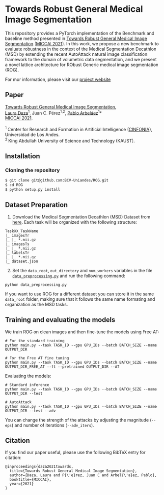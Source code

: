 # Towards Robust General Medical Image Segmentation
This repository provides a PyTorch implementation of the Benchmark and baseline method presented in [Towards Robust General Medical Image Segmentation](https://arxiv.org/abs/2107.04263) ([MICCAI 2021](https://miccai2021.org/en/)). In this work, we propose a new benchmark to evaluate robustness in the context of the Medical Segmentation Decathlon (MSD) by extending the recent AutoAttack natural image classification framework to the domain of volumetric data segmentation, and we present a novel lattice architecture for RObust Generic medical image segmentation (ROG).

For mor information, please visit our [project website](https://bcv-uniandes.github.io/ROG_project/)

## Paper

[Towards Robust General Medical Image Segmentation](https://arxiv.org/abs/2107.04263),<br/>
[Laura Daza](https://lauradaza.github.io/Laura_Daza/)<sup>1</sup>, Juan C. Pérez<sup>1,2</sup>, [Pablo Arbeláez](https://scholar.google.com.co/citations?user=k0nZO90AAAAJ&hl=en)<sup>1</sup>*<br/>
[MICCAI 2021](https://miccai2021.org/en/).<br><br>
<sup>1 </sup> Center for Research and Formation in Artificial Intelligence ([CINFONIA](https://cinfonia.uniandes.edu.co/)), Universidad de Los Andes. <br/>
<sup>2 </sup>King Abdullah University of Science and Technology (KAUST).<br/>

## Installation

### Cloning the repository

```bash
$ git clone git@github.com:BCV-Uniandes/ROG.git
$ cd ROG
$ python setup.py install
```

## Dataset Preparation

1. Download the Medical Segmentation Decathlon (MSD) Dataset from [here](http://medicaldecathlon.com/). Each task will be organized with the following structure:

```
TaskXX_TaskName
|_ imagesTr
|_ |_ *.nii.gz
|_ imagesTs
|_ |_ *.nii.gz
|_ labelsTr
|_ |_ *.nii.gz
|_ dataset.json
```

2. Set the `data_root`, `out_directory` and `num_workers` variables in the file [`data_preprocessing.py`](https://github.com/BCV-Uniandes/ROG/blob/main/data_preprocessing.py) and run the following command:

```
python data_preprocessing.py
```

If you want to use ROG for a different dataset you can store it in the same `data_root` folder, making sure that it follows the same name formating and organization as the MSD tasks.

## Training and evaluating the models

We train ROG on clean images and then fine-tune the models using Free AT:

```
# For the standard training
python main.py --task TASK_ID --gpu GPU_IDs --batch BATCH_SIZE --name OUTPUT_DIR

# For the Free AT fine tuning
python main.py --task TASK_ID --gpu GPU_IDs --batch BATCH_SIZE --name OUTPUT_DIR_FREE_AT --ft --pretrained OUTPUT_DIR --AT
```

Evaluating the models:

```
# Standard inference
python main.py --task TASK_ID --gpu GPU_IDs --batch BATCH_SIZE --name OUTPUT_DIR --test

# AutoAttack
python main.py --task TASK_ID --gpu GPU_IDs --batch BATCH_SIZE --name OUTPUT_DIR --test --adv
```

You can change the strength of the attacks by adjusting the magnitude (`--eps`) and number of iterations (`--adv_iters`).

## Citation

If you find our paper useful, please use the following BibTeX entry for citation:

```
@inproceedings{daza2021towards,
  title={Towards Robust General Medical Image Segmentation},
  author={Daza, Laura and P{\'e}rez, Juan C and Arbel{\'a}ez, Pablo},
  booktitle={MICCAI},
  year={2021}
}
```
